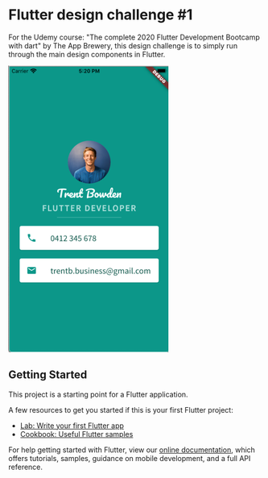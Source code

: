 # Flutter design challenge #1

For the Udemy course: "The complete 2020 Flutter Development Bootcamp with dart" by The App Brewery, this design challenge is to simply run through the main design components in Flutter.

![screenshot of the app](screenshot.png)

## Getting Started

This project is a starting point for a Flutter application.

A few resources to get you started if this is your first Flutter project:

- [Lab: Write your first Flutter app](https://flutter.dev/docs/get-started/codelab)
- [Cookbook: Useful Flutter samples](https://flutter.dev/docs/cookbook)

For help getting started with Flutter, view our
[online documentation](https://flutter.dev/docs), which offers tutorials,
samples, guidance on mobile development, and a full API reference.
